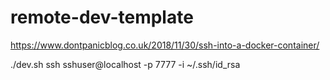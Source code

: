 # remote-dev-template

https://www.dontpanicblog.co.uk/2018/11/30/ssh-into-a-docker-container/

./dev.sh
ssh sshuser@localhost -p 7777 -i ~/.ssh/id_rsa